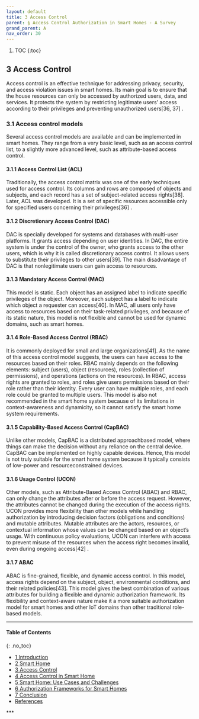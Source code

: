 ```yaml
---
layout: default
title: 3 Access Control
parent: § Access Control Authorization in Smart Homes - A Survey  
grand_parent: A
nav_order: 30 
---
```

<style>
.dont-break-out {
  /* These are technically the same, but use both */
  overflow-wrap: break-word;
  word-wrap: break-word;

     -ms-word-break: break-all;
  /* This is the dangerous one in WebKit, as it breaks things wherever */
  word-break: break-all;
  /* Instead use this non-standard one: */
  word-break: break-word;
}

.youtube-container {
    position: relative;
    width: 100%;
    height: 0;
    padding-bottom: 56.25%;
}
.youtube-video {
    position: absolute;
    top: 0;
    left: 0;
    width: 100%;
    height: 100%;
}

</style>

<div class="dont-break-out" markdown="1">

1. TOC
{:toc}

## 3 Access Control
Access control is an effective technique for addressing privacy, security, and access violation issues in smart homes. Its main goal is to ensure that the house resources can only be accessed by authorized users, data, and services. It protects the system by restricting legitimate users’ access according to their privileges and preventing unauthorized users[36, 37] .

###  3.1 Access control models
Several access control models are available and can be implemented in smart homes. They range from a very basic level, such as an access control list, to a slightly more advanced level, such as attribute-based access control.

#### 3.1.1 Access Control List (ACL)
Traditionally, the access control matrix was one of the early techniques used for access control. Its columns and rows are composed of objects and subjects, and each record has a set of subject-related access rights[38]. Later, ACL was developed. It is a set of specific resources accessible only for specified users concerning their privileges[36] .

#### 3.1.2 Discretionary Access Control (DAC)
DAC is specially developed for systems and databases with multi-user platforms. It grants access depending on user identities. In DAC, the entire system is under the control of the owner, who grants access to the other users, which is why it is called discretionary access control. It allows users to substitute their privileges to other users[39]. The main disadvantage of DAC is that nonlegitimate users can gain access to resources.

#### 3.1.3 Mandatory Access Control (MAC)
This model is static. Each object has an assigned label to indicate specific privileges of the object. Moreover, each subject has a label to indicate which object a requester can access[40]. In MAC, all users only have access to resources based on their task-related privileges, and because of its static nature, this model is not flexible and cannot be used for dynamic domains, such as smart homes.

#### 3.1.4 Role-Based Access Control (RBAC)
It is commonly deployed for small and large organizations[41]. As the name of this access control model suggests, the users can have access to the resources based on their roles. RBAC mainly depends on the following elements: subject (users), object (resources), roles (collection of permissions), and operations (actions on the resources). In RBAC, access rights are granted to roles, and roles give users permissions based on their role rather than their identity. Every user can have multiple roles, and each role could be granted to multiple users. This model is also not recommended in the smart home system because of its limitations in context-awareness and dynamicity, so it cannot satisfy the smart home system requirements.

#### 3.1.5 Capability-Based Access Control (CapBAC)
Unlike other models, CapBAC is a distributed approachbased model, where things can make the decision without any reliance on the central device. CapBAC can be implemented on highly capable devices. Hence, this model is not truly suitable for the smart home system because it typically consists of low-power and resourceconstrained devices.

#### 3.1.6 Usage Control (UCON)
Other models, such as Attribute-Based Access Control (ABAC) and RBAC, can only change the attributes after or before the access request. However, the attributes cannot be changed during the execution of the access rights. UCON provides more flexibility than other models while handling authorization by introducing decision factors (obligations and conditions) and mutable attributes. Mutable attributes are the actors, resources, or contextual information whose values can be changed based on an object’s usage. With continuous policy evaluations, UCON can interfere with access to prevent misuse of the resources when the access right becomes invalid, even during ongoing access[42] .

#### 3.1.7 ABAC
ABAC is fine-grained, flexible, and dynamic access control. In this model, access rights depend on the subject, object, environmental conditions, and their related policies[43]. This model gives the best combination of various attributes for building a flexible and dynamic authorization framework. Its flexibility and context-aware nature make it a more suitable authorization model for smart homes and other IoT domains than other traditional role-based models.

***

#### Table of Contents
{: .no_toc}

<ul><li> <a href="/docs/A/Access-Control-Authorization-in-Smart-Homes-A-Survey-1/">
1 Introduction</a></li><li> <a href="/docs/A/Access-Control-Authorization-in-Smart-Homes-A-Survey-2/">
2 Smart Home</a></li><li> <a href="/docs/A/Access-Control-Authorization-in-Smart-Homes-A-Survey-3/">
3 Access Control</a></li><li> <a href="/docs/A/Access-Control-Authorization-in-Smart-Homes-A-Survey-4/">
4 Access Control in Smart Home</a></li><li> <a href="/docs/A/Access-Control-Authorization-in-Smart-Homes-A-Survey-5/">
5 Smart Home: Use Cases and Challenges</a></li><li> <a href="/docs/A/Access-Control-Authorization-in-Smart-Homes-A-Survey-6/">
6 Authorization Frameworks for Smart Homes</a></li><li> <a href="/docs/A/Access-Control-Authorization-in-Smart-Homes-A-Survey-7/">
7 Conclusion</a></li><li> <a href="/docs/A/Access-Control-Authorization-in-Smart-Homes-A-Survey-8/">
References</a></li></ul>
***

</div>
